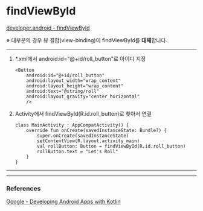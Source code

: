 # findViewById  

[developer.android - findViewById](https://developer.android.com/reference/kotlin/android/view/View.html#findViewById%28kotlin.Int%29
)

※ 대부분의 경우 뷰 결합(view-binding)이 findViewById를 **대체**합니다.

---

1. *.xml에서 android:id="@+id/roll_button"로 아이디 지정
    ```
    <Button
        android:id="@+id/roll_button"
        android:layout_width="wrap_content"
        android:layout_height="wrap_content"
        android:text="@string/roll"
        android:layout_gravity="center_horizontal"
        />
    ```

2. Activity에서 findViewById(R.id.roll_button)로 찾아서 연결 
    ```
    class MainActivity : AppCompatActivity() {
        override fun onCreate(savedInstanceState: Bundle?) {
            super.onCreate(savedInstanceState)
            setContentView(R.layout.activity_main)
            val rollButton: Button = findViewById(R.id.roll_button)
            rollButton.text = "Let's Roll"
        }
    }
    ```

---
















---

### References
[Google - Developing Android Apps with Kotlin](https://www.udacity.com/course/developing-android-apps-with-kotlin--ud9012)    
